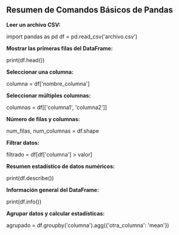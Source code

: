 ## Resumen de Comandos Básicos de Pandas
__Leer un archivo CSV:__

import pandas as pd
df = pd.read_csv('archivo.csv')

__Mostrar las primeras filas del DataFrame:__

print(df.head())

__Seleccionar una columna:__

columna = df['nombre_columna']

__Seleccionar múltiples columnas:__

columnas = df[['columna1', 'columna2']]

__Número de filas y columnas:__

num_filas, num_columnas = df.shape

__Filtrar datos:__

filtrado = df[df['columna'] > valor]

__Resumen estadístico de datos numéricos:__

print(df.describe())

__Información general del DataFrame:__

print(df.info())

__Agrupar datos y calcular estadísticas:__

agrupado = df.groupby('columna').agg({'otra_columna': 'mean'})

